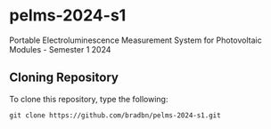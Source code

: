 # pelms-2024-s1
Portable Electroluminescence Measurement System for Photovoltaic Modules - Semester 1 2024

## Cloning Repository
To clone this repository, type the following:

`git clone https://github.com/bradbn/pelms-2024-s1.git`




